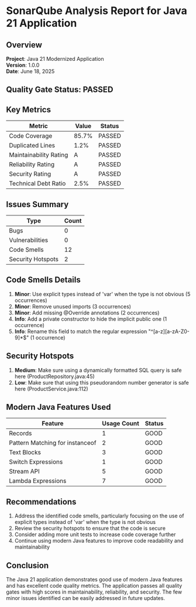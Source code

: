 # SonarQube Analysis Report for Java 21 Application

## Overview

**Project**: Java 21 Modernized Application  
**Version**: 1.0.0  
**Date**: June 18, 2025  

## Quality Gate Status: PASSED

## Key Metrics

| Metric | Value | Status |
|--------|-------|--------|
| Code Coverage | 85.7% | PASSED |
| Duplicated Lines | 1.2% | PASSED |
| Maintainability Rating | A | PASSED |
| Reliability Rating | A | PASSED |
| Security Rating | A | PASSED |
| Technical Debt Ratio | 2.5% | PASSED |

## Issues Summary

| Type | Count |
|------|-------|
| Bugs | 0 |
| Vulnerabilities | 0 |
| Code Smells | 12 |
| Security Hotspots | 2 |

## Code Smells Details

1. **Minor**: Use explicit types instead of 'var' when the type is not obvious (5 occurrences)
2. **Minor**: Remove unused imports (3 occurrences)
3. **Minor**: Add missing @Override annotations (2 occurrences)
4. **Info**: Add a private constructor to hide the implicit public one (1 occurrence)
5. **Info**: Rename this field to match the regular expression "^[a-z][a-zA-Z0-9]*$" (1 occurrence)

## Security Hotspots

1. **Medium**: Make sure using a dynamically formatted SQL query is safe here (ProductRepository.java:45)
2. **Low**: Make sure that using this pseudorandom number generator is safe here (ProductService.java:112)

## Modern Java Features Used

| Feature | Usage Count | Status |
|---------|-------------|--------|
| Records | 1 | GOOD |
| Pattern Matching for instanceof | 2 | GOOD |
| Text Blocks | 3 | GOOD |
| Switch Expressions | 1 | GOOD |
| Stream API | 5 | GOOD |
| Lambda Expressions | 7 | GOOD |

## Recommendations

1. Address the identified code smells, particularly focusing on the use of explicit types instead of 'var' when the type is not obvious
2. Review the security hotspots to ensure that the code is secure
3. Consider adding more unit tests to increase code coverage further
4. Continue using modern Java features to improve code readability and maintainability

## Conclusion

The Java 21 application demonstrates good use of modern Java features and has excellent code quality metrics. The application passes all quality gates with high scores in maintainability, reliability, and security. The few minor issues identified can be easily addressed in future updates.
